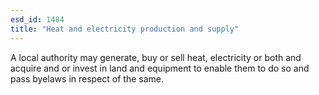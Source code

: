 ```yaml
---
esd_id: 1484
title: "Heat and electricity production and supply"
---
```


A local authority may generate, buy or sell heat, electricity or both and acquire and or invest in land and equipment to enable them to do so and pass byelaws in respect of the same.

